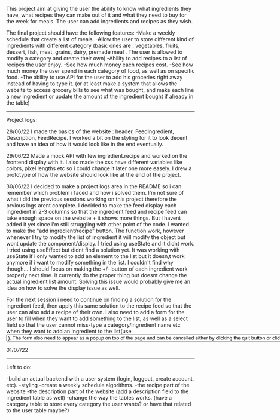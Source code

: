 This project aim at giving the user the ability to know what ingredients they have, what recipes they can make out of it and what they need to buy for the week for meals.
The user can add ingredients and recipes as they wish.

The final project should have the following features:
-Make a weekly schedule that create a list of meals.
-Allow the user to store different kind of ingredients with different category (basic ones are : vegetables, fruits, dessert, fish, meat, grains, dairy, premade meal . The user is allowed to modify a category and create their own)
-Ability to add recipes to a list of recipes the user enjoy.
-See how much money each recipes cost.
-See how much money the user spend in each category of food, as well as on specific food.
-The ability to use API for the user to add his groceries right away instead of having to type it. (or at least make a system that allows the website to access grocery bills to see what was bought, and make each line a new ingredient or update the amount of the ingredient bought if already in the table)

-------------------------------------------------------------------------------------------------------------

Project logs:

28/06/22
I made the basics of the website : header, FeedIngredient, Description, FeedRecipe.
I worked a bit on the styling for it to look decent and have an idea of how it would look like in the end eventually.

29/06/22
Made a mock API with few ingredient.recipe and worked on the frontend display with it.
I also made the css have different variables like colors, pixel lengths etc so i could change it later one more easely.
I drew a prototype of how the website should look like at the end of the project.

30/06/22
I decided to make a project logs area in the README so i can remember which problem i faced and how i solved them. I'm not sure of what i did the previous sessions working on this project therefore the prvious logs arent complete.
I decided to make the feed display each ingredient in 2-3 columns so that the ingredient feed and recipe feed can take enough space on the website + it shows more things. But i havent added it yet since i'm still struggling with other point of the code.
I wanted to make the "add ingredient/recipe" button. The function work, however whenever I try to modify the list of ingredient it will modify the object but wont update the component/display. I tried using useState and it didnt work. I tried using useEffect but didnt find a solution yet. It was working with useState if i only wanted to add an element to the list but it doesn,t work anymore if i want to modify something in the list. I couldn't find why though...
I should focus on making the +/- button of each ingredient work properly next time. it currently do the proper thing but doesnt change the actual ingredient list amount. Solving this issue would probably give me an idea on how to solve the display issue as well.

For the next session i need to continue on finding a solution for the ingredient feed, then apply this same solution to the recipe feed so that the user can also add a recipe of their own. I also need to add a form for the user to fill when they want to add something to the list, as well as a select field so that the user cannot miss-type  a category/ingredient name etc when they want to add an ingredient to the list(use <select /> <option />). The form also need to appear as a popup on top of the page and can be cancelled either by clicking the quit button or clicking out of the bounds of the form.

01/07/22

-------------------------------------------------------------------------------------------------------------

Left to do:

-build an actual backend with a user system (login, loggout, create account, etc).
-styling
-create a weekly schedule algorithms.
-the recipe part of the website
-the description part of the website (add a description field to the ingredient table as well)
-change the way the tables works. (have a category table to store every category the user wants? or have that related to the user table maybe?)
